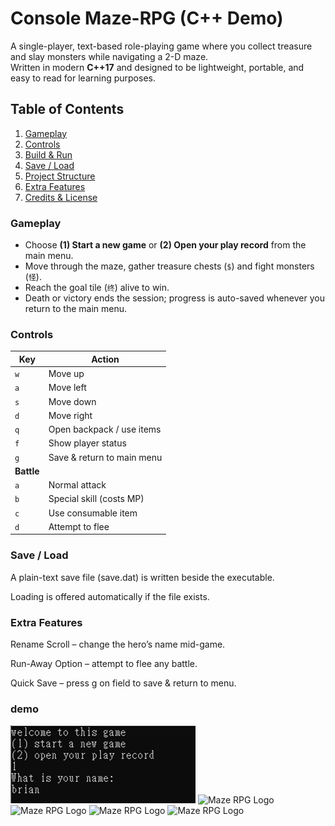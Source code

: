 # Console Maze-RPG (C++ Demo)

A single-player, text-based role-playing game where you collect treasure and slay monsters while navigating a 2-D maze.  
Written in modern **C++17** and designed to be lightweight, portable, and easy to read for learning purposes.

## Table of Contents
1. [Gameplay](#gameplay)
2. [Controls](#controls)
3. [Build & Run](#build--run)
4. [Save / Load](#save--load)
5. [Project Structure](#project-structure)
6. [Extra Features](#extra-features)
7. [Credits & License](#credits--license)

### Gameplay
* Choose **(1) Start a new game** or **(2) Open your play record** from the main menu.  
* Move through the maze, gather treasure chests (`$`) and fight monsters (`怪`).  
* Reach the goal tile (`终`) alive to win.  
* Death or victory ends the session; progress is auto-saved whenever you return to the main menu.

### Controls
| Key | Action                     |
|-----|----------------------------|
| `w` | Move up                    |
| `a` | Move left                  |
| `s` | Move down                  |
| `d` | Move right                 |
| `q` | Open backpack / use items  |
| `f` | Show player status         |
| `g` | Save & return to main menu |
| **Battle** | |
| `a` | Normal attack             |
| `b` | Special skill (costs MP)  |
| `c` | Use consumable item       |
| `d` | Attempt to flee           |

### Save / Load
A plain-text save file (save.dat) is written beside the executable.

Loading is offered automatically if the file exists.

### Extra Features
Rename Scroll – change the hero’s name mid-game.

Run-Away Option – attempt to flee any battle.

Quick Save – press g on field to save & return to menu.

### demo
![DEMO1](./PIC/DEMO1.png)
![Maze RPG Logo](assets/logo.png "Game Logo")
![Maze RPG Logo](assets/logo.png "Game Logo")
![Maze RPG Logo](assets/logo.png "Game Logo")
![Maze RPG Logo](assets/logo.png "Game Logo")

